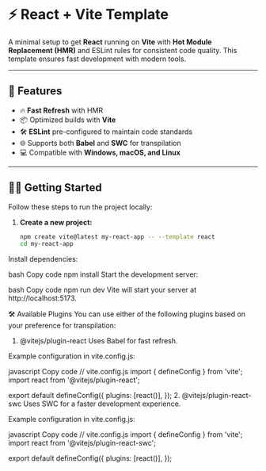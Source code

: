 # ⚡ React + Vite Template

A minimal setup to get **React** running on **Vite** with **Hot Module Replacement (HMR)** and ESLint rules for consistent code quality. This template ensures fast development with modern tools.

---

## 🚀 Features

- 🔥 **Fast Refresh** with HMR  
- 📦 Optimized builds with **Vite**  
- 🛠 **ESLint** pre-configured to maintain code standards  
- 🌐 Supports both **Babel** and **SWC** for transpilation  
- 💻 Compatible with **Windows, macOS, and Linux**

---

## 🧑‍💻 Getting Started

Follow these steps to run the project locally:

1. **Create a new project:**

   ```bash
   npm create vite@latest my-react-app -- --template react
   cd my-react-app
Install dependencies:

bash
Copy code
npm install
Start the development server:

bash
Copy code
npm run dev
Vite will start your server at http://localhost:5173.

🛠 Available Plugins
You can use either of the following plugins based on your preference for transpilation:

1. @vitejs/plugin-react
Uses Babel for fast refresh.

Example configuration in vite.config.js:

javascript
Copy code
// vite.config.js
import { defineConfig } from 'vite';
import react from '@vitejs/plugin-react';

export default defineConfig({
  plugins: [react()],
});
2. @vitejs/plugin-react-swc
Uses SWC for a faster development experience.

Example configuration in vite.config.js:

javascript
Copy code
// vite.config.js
import { defineConfig } from 'vite';
import react from '@vitejs/plugin-react-swc';

export default defineConfig({
  plugins: [react()],
});
